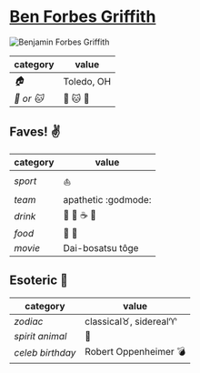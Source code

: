 # [Ben Forbes Griffith](https://github.com/Epicurean306)

![Benjamin Forbes Griffith](https://avatars3.githubusercontent.com/u/11682684?v=3&s=460)

| category | value |
|-----------|-------|
| _:house:_ | Toledo, OH |D
| _:dog: or :cat:_ | :dog: :cat: :dragon: |

## Faves! :v:

| category | value |
|----------|--------|
| _sport_  | :sailboat: |
| _team_   | apathetic :godmode: |
| _drink_  | :beer: :wine_glass: :coffee: :tea: |
| _food_   | :sushi: :meat_on_bone: |
| _movie_  | Dai-bosatsu tôge |

## Esoteric :crystal_ball:

| category | value |
|----------|-------|
| _zodiac_ | classical:taurus:, sidereal:aries: |
| _spirit animal_ | :dragon_face: |
| _celeb birthday_ | Robert Oppenheimer :bomb: |
